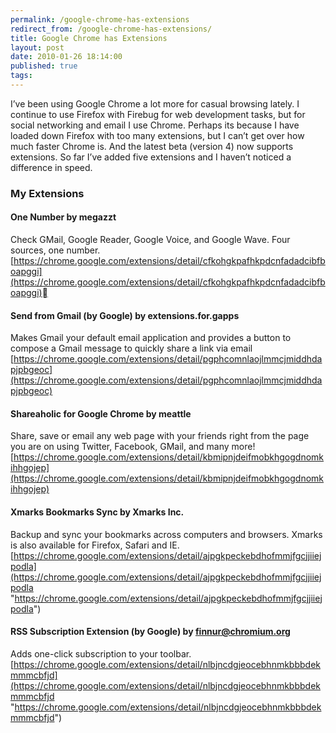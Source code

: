 ```yaml
---
permalink: /google-chrome-has-extensions
redirect_from: /google-chrome-has-extensions/
title: Google Chrome has Extensions 
layout: post
date: 2010-01-26 18:14:00
published: true
tags: 
---
```



I’ve been using Google Chrome a lot more for casual browsing lately. I continue to use Firefox with Firebug for web development tasks, but for social networking and email I use Chrome. Perhaps its because I have loaded down Firefox with too many extensions, but I can’t get over how much faster Chrome is. And the latest beta (version 4) now supports extensions. So far I’ve added five extensions and I haven’t noticed a difference in speed.

### My Extensions

#### One Number by megazzt

Check GMail, Google Reader, Google Voice, and Google Wave. Four sources, one number.   
[https://chrome.google.com/extensions/detail/cfkohgkpafhkpdcnfadadcibfboapggi](https://chrome.google.com/extensions/detail/cfkohgkpafhkpdcnfadadcibfboapggi)

#### Send from Gmail (by Google) by extensions.for.gapps

Makes Gmail your default email application and provides a button to compose a Gmail message to quickly share a link via email   
[https://chrome.google.com/extensions/detail/pgphcomnlaojlmmcjmiddhdapjpbgeoc](https://chrome.google.com/extensions/detail/pgphcomnlaojlmmcjmiddhdapjpbgeoc)

#### Shareaholic for Google Chrome by meattle

Share, save or email any web page with your friends right from the page you are on using Twitter, Facebook, GMail, and many more!   
[https://chrome.google.com/extensions/detail/kbmipnjdeifmobkhgogdnomkihhgojep](https://chrome.google.com/extensions/detail/kbmipnjdeifmobkhgogdnomkihhgojep)

#### Xmarks Bookmarks Sync by Xmarks Inc.

Backup and sync your bookmarks across computers and browsers. Xmarks is also available for Firefox, Safari and IE.   
[https://chrome.google.com/extensions/detail/ajpgkpeckebdhofmmjfgcjjiiejpodla](https://chrome.google.com/extensions/detail/ajpgkpeckebdhofmmjfgcjjiiejpodla "https://chrome.google.com/extensions/detail/ajpgkpeckebdhofmmjfgcjjiiejpodla")

#### RSS Subscription Extension (by Google) by finnur@chromium.org

Adds one-click subscription to your toolbar.   
[https://chrome.google.com/extensions/detail/nlbjncdgjeocebhnmkbbbdekmmmcbfjd](https://chrome.google.com/extensions/detail/nlbjncdgjeocebhnmkbbbdekmmmcbfjd "https://chrome.google.com/extensions/detail/nlbjncdgjeocebhnmkbbbdekmmmcbfjd")


